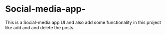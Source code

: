 # Social-media-app-
This is a Social-media app UI and also add some functionality in this project like add and and delete the posts 
